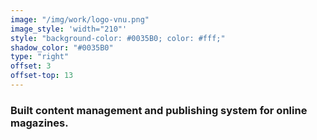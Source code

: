 ```yaml
---
image: "/img/work/logo-vnu.png"
image_style: 'width="210"'
style: "background-color: #0035B0; color: #fff;"
shadow_color: "#0035B0"
type: "right"
offset: 3
offset-top: 13
---
```

### Built content management and publishing system for online magazines.
